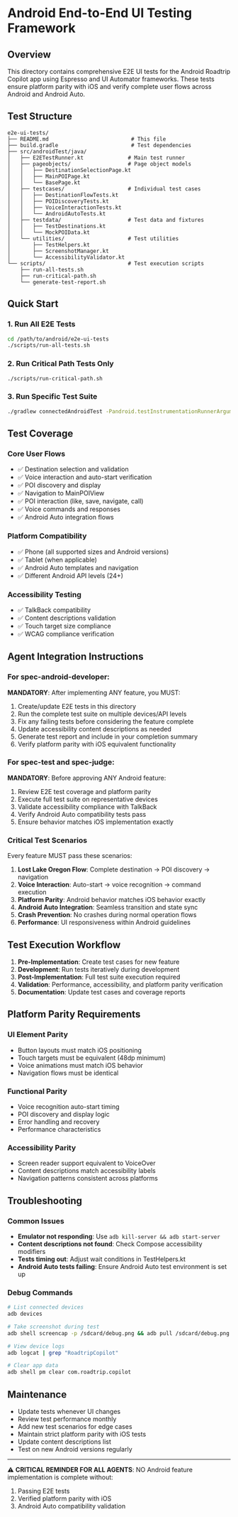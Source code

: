 # Android End-to-End UI Testing Framework

## Overview
This directory contains comprehensive E2E UI tests for the Android Roadtrip Copilot app using Espresso and UI Automator frameworks. These tests ensure platform parity with iOS and verify complete user flows across Android and Android Auto.

## Test Structure

```
e2e-ui-tests/
├── README.md                          # This file
├── build.gradle                       # Test dependencies
├── src/androidTest/java/
│   ├── E2ETestRunner.kt              # Main test runner
│   ├── pageobjects/                  # Page object models
│   │   ├── DestinationSelectionPage.kt
│   │   ├── MainPOIPage.kt
│   │   └── BasePage.kt
│   ├── testcases/                    # Individual test cases
│   │   ├── DestinationFlowTests.kt
│   │   ├── POIDiscoveryTests.kt
│   │   ├── VoiceInteractionTests.kt
│   │   └── AndroidAutoTests.kt
│   ├── testdata/                     # Test data and fixtures
│   │   ├── TestDestinations.kt
│   │   └── MockPOIData.kt
│   └── utilities/                    # Test utilities
│       ├── TestHelpers.kt
│       ├── ScreenshotManager.kt
│       └── AccessibilityValidator.kt
└── scripts/                          # Test execution scripts
    ├── run-all-tests.sh
    ├── run-critical-path.sh
    └── generate-test-report.sh
```

## Quick Start

### 1. Run All E2E Tests
```bash
cd /path/to/android/e2e-ui-tests
./scripts/run-all-tests.sh
```

### 2. Run Critical Path Tests Only
```bash
./scripts/run-critical-path.sh
```

### 3. Run Specific Test Suite
```bash
./gradlew connectedAndroidTest -Pandroid.testInstrumentationRunnerArguments.class=com.roadtrip.copilot.e2e.DestinationFlowTests
```

## Test Coverage

### Core User Flows
- ✅ Destination selection and validation
- ✅ Voice interaction and auto-start verification  
- ✅ POI discovery and display
- ✅ Navigation to MainPOIView
- ✅ POI interaction (like, save, navigate, call)
- ✅ Voice commands and responses
- ✅ Android Auto integration flows

### Platform Compatibility
- ✅ Phone (all supported sizes and Android versions)
- ✅ Tablet (when applicable)
- ✅ Android Auto templates and navigation
- ✅ Different Android API levels (24+)

### Accessibility Testing
- ✅ TalkBack compatibility
- ✅ Content descriptions validation
- ✅ Touch target size compliance
- ✅ WCAG compliance verification

## Agent Integration Instructions

### For spec-android-developer:
**MANDATORY**: After implementing ANY feature, you MUST:
1. Create/update E2E tests in this directory
2. Run the complete test suite on multiple devices/API levels
3. Fix any failing tests before considering the feature complete
4. Update accessibility content descriptions as needed
5. Generate test report and include in your completion summary
6. Verify platform parity with iOS equivalent functionality

### For spec-test and spec-judge:
**MANDATORY**: Before approving ANY Android feature:
1. Review E2E test coverage and platform parity
2. Execute full test suite on representative devices
3. Validate accessibility compliance with TalkBack
4. Verify Android Auto compatibility tests pass
5. Ensure behavior matches iOS implementation exactly

### Critical Test Scenarios
Every feature MUST pass these scenarios:
1. **Lost Lake Oregon Flow**: Complete destination → POI discovery → navigation
2. **Voice Interaction**: Auto-start → voice recognition → command execution
3. **Platform Parity**: Android behavior matches iOS behavior exactly
4. **Android Auto Integration**: Seamless transition and state sync
5. **Crash Prevention**: No crashes during normal operation flows
6. **Performance**: UI responsiveness within Android guidelines

## Test Execution Workflow

1. **Pre-Implementation**: Create test cases for new feature
2. **Development**: Run tests iteratively during development
3. **Post-Implementation**: Full test suite execution required
4. **Validation**: Performance, accessibility, and platform parity verification
5. **Documentation**: Update test cases and coverage reports

## Platform Parity Requirements

### UI Element Parity
- Button layouts must match iOS positioning
- Touch targets must be equivalent (48dp minimum)
- Voice animations must match iOS behavior
- Navigation flows must be identical

### Functional Parity
- Voice recognition auto-start timing
- POI discovery and display logic
- Error handling and recovery
- Performance characteristics

### Accessibility Parity
- Screen reader support equivalent to VoiceOver
- Content descriptions match accessibility labels
- Navigation patterns consistent across platforms

## Troubleshooting

### Common Issues
- **Emulator not responding**: Use `adb kill-server && adb start-server`
- **Content descriptions not found**: Check Compose accessibility modifiers
- **Tests timing out**: Adjust wait conditions in TestHelpers.kt
- **Android Auto tests failing**: Ensure Android Auto test environment is set up

### Debug Commands
```bash
# List connected devices
adb devices

# Take screenshot during test
adb shell screencap -p /sdcard/debug.png && adb pull /sdcard/debug.png

# View device logs
adb logcat | grep "RoadtripCopilot"

# Clear app data
adb shell pm clear com.roadtrip.copilot
```

## Maintenance

- Update tests whenever UI changes
- Review test performance monthly
- Add new test scenarios for edge cases
- Maintain strict platform parity with iOS tests
- Update content descriptions list
- Test on new Android versions regularly

---

⚠️ **CRITICAL REMINDER FOR ALL AGENTS**: 
NO Android feature implementation is complete without:
1. Passing E2E tests
2. Verified platform parity with iOS
3. Android Auto compatibility validation